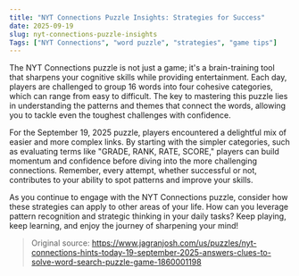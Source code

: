 ```yaml
---
title: "NYT Connections Puzzle Insights: Strategies for Success"
date: 2025-09-19
slug: nyt-connections-puzzle-insights
Tags: ["NYT Connections", "word puzzle", "strategies", "game tips"]
---
```


The NYT Connections puzzle is not just a game; it's a brain-training tool that sharpens your cognitive skills while providing entertainment. Each day, players are challenged to group 16 words into four cohesive categories, which can range from easy to difficult. The key to mastering this puzzle lies in understanding the patterns and themes that connect the words, allowing you to tackle even the toughest challenges with confidence.

For the September 19, 2025 puzzle, players encountered a delightful mix of easier and more complex links. By starting with the simpler categories, such as evaluating terms like "GRADE, RANK, RATE, SCORE," players can build momentum and confidence before diving into the more challenging connections. Remember, every attempt, whether successful or not, contributes to your ability to spot patterns and improve your skills.

As you continue to engage with the NYT Connections puzzle, consider how these strategies can apply to other areas of your life. How can you leverage pattern recognition and strategic thinking in your daily tasks? Keep playing, keep learning, and enjoy the journey of sharpening your mind!

> Original source: https://www.jagranjosh.com/us/puzzles/nyt-connections-hints-today-19-september-2025-answers-clues-to-solve-word-search-puzzle-game-1860001198